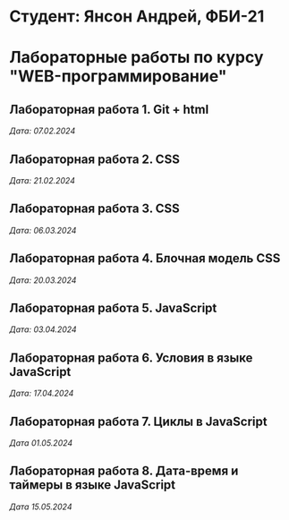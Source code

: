 # Студент: Янсон Андрей, ФБИ-21

# Лабораторные работы по курсу "WEB-программирование"

## Лабораторная работа 1. Git + html

*Дата: 07.02.2024*

## Лабораторная работа 2. CSS

*Дата: 21.02.2024*

## Лабораторная работа 3. CSS

*Дата: 06.03.2024*

## Лабораторная работа 4. Блочная модель CSS

*Дата: 20.03.2024*

## Лабораторная работа 5. JavaScript

*Дата: 03.04.2024*

## Лабораторная работа 6. Условия в языке JavaScript

*Дата: 17.04.2024*

## Лабораторная работа 7. Циклы в JavaScript

*Дата 01.05.2024*

## Лабораторная работа 8. Дата-время и таймеры в языке JavaScript

*Дата 15.05.2024*